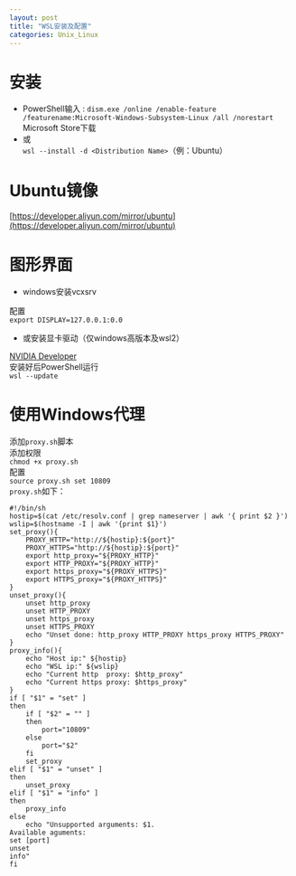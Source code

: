 ```yaml
---
layout: post
title: "WSL安装及配置"
categories: Unix_Linux
---
```


# 安装
- PowerShell输入 :
`dism.exe /online /enable-feature /featurename:Microsoft-Windows-Subsystem-Linux /all /norestart`<br />Microsoft Store下载<br />
- 或<br />
`wsl --install -d <Distribution Name>`（例：Ubuntu）
# Ubuntu镜像
[https://developer.aliyun.com/mirror/ubuntu](https://developer.aliyun.com/mirror/ubuntu)

# 图形界面
- windows安装vcxsrv

配置<br />`export DISPLAY=127.0.0.1:0.0`

- 或安装显卡驱动（仅windows高版本及wsl2）

[NVIDIA Developer](https://developer.nvidia.com/cuda/wsl/download)<br />安装好后PowerShell运行<br />`wsl --update`
# 使用Windows代理
添加`proxy.sh`脚本<br />添加权限<br />`chmod +x proxy.sh`<br />配置<br />`source proxy.sh set 10809`<br />`proxy.sh`如下：
```shell
#!/bin/sh
hostip=$(cat /etc/resolv.conf | grep nameserver | awk '{ print $2 }')
wslip=$(hostname -I | awk '{print $1}')
set_proxy(){
    PROXY_HTTP="http://${hostip}:${port}"
    PROXY_HTTPS="http://${hostip}:${port}"
    export http_proxy="${PROXY_HTTP}"
    export HTTP_PROXY="${PROXY_HTTP}"
    export https_proxy="${PROXY_HTTPS}"
    export HTTPS_proxy="${PROXY_HTTPS}"
}
unset_proxy(){
    unset http_proxy
    unset HTTP_PROXY
    unset https_proxy
    unset HTTPS_PROXY
    echo "Unset done: http_proxy HTTP_PROXY https_proxy HTTPS_PROXY"
}
proxy_info(){
    echo "Host ip:" ${hostip}
    echo "WSL ip:" ${wslip}
    echo "Current http  proxy: $http_proxy"
    echo "Current https proxy: $https_proxy"
}
if [ "$1" = "set" ]
then
    if [ "$2" = "" ]
    then
        port="10809"
    else
        port="$2"
    fi
    set_proxy
elif [ "$1" = "unset" ]
then
    unset_proxy
elif [ "$1" = "info" ]
then
    proxy_info
else
    echo "Unsupported arguments: $1.
Available aguments:
set [port]
unset
info"
fi
```

